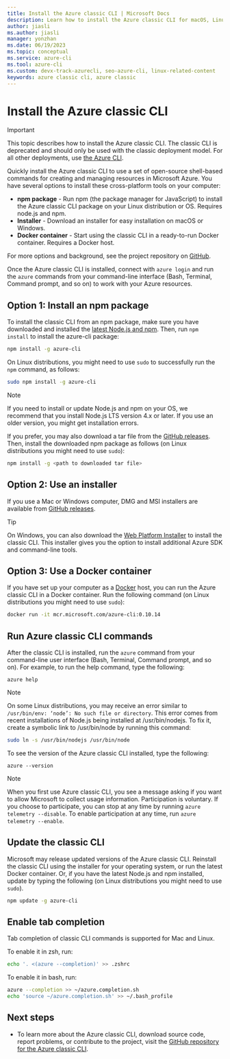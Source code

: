 ```yaml
---
title: Install the Azure classic CLI | Microsoft Docs
description: Learn how to install the Azure classic CLI for macOS, Linux, and Windows to use open-source shell-based commands for managing Microsoft Azure services.
author: jiasli
ms.author: jiasli
manager: yonzhan
ms.date: 06/19/2023
ms.topic: conceptual
ms.service: azure-cli
ms.tool: azure-cli 
ms.custom: devx-track-azurecli, seo-azure-cli, linux-related-content
keywords: azure classic cli, azure classic
---
```

# Install the Azure classic CLI

> [!IMPORTANT]
> This topic describes how to install the Azure classic CLI. The classic CLI is deprecated and should only be used with the classic deployment model.
> For all other deployments, use [the Azure CLI](/cli/azure).

Quickly install the Azure classic CLI to use a set of open-source shell-based commands for creating and managing resources in Microsoft Azure. You have several options to install these cross-platform tools on your computer:

* **npm package** - Run npm (the package manager for JavaScript) to install the Azure classic CLI package on your Linux distribution or OS. Requires node.js and npm.
* **Installer** - Download an installer for easy installation on macOS or Windows.
* **Docker container** - Start using the classic CLI in a ready-to-run Docker container. Requires a Docker host.

For more options and background, see the project repository on [GitHub](https://github.com/azure/azure-xplat-cli).

Once the Azure classic CLI is installed, connect with `azure login` and run the `azure` commands from your command-line interface (Bash, Terminal, Command prompt, and so on) to work with your Azure resources.

## Option 1: Install an npm package

To install the classic CLI from an npm package, make sure you have downloaded and installed the [latest Node.js and npm](https://nodejs.org/en/download/package-manager/). Then, run `npm install` to install the azure-cli package:

```bash
npm install -g azure-cli
```

On Linux distributions, you might need to use `sudo` to successfully run the `npm` command, as follows:

```bash
sudo npm install -g azure-cli
```

> [!NOTE]
> If you need to install or update Node.js and npm on your OS, we recommend that you install Node.js LTS version 4.x or later. If you use an older version, you might get installation errors.

If you prefer, you may also download a tar file from the [GitHub releases](https://github.com/Azure/azure-xplat-cli/releases). Then, install the downloaded npm package as follows (on Linux distributions you might need to use `sudo`):

```bash
npm install -g <path to downloaded tar file>
```

## Option 2: Use an installer

If you use a Mac or Windows computer, DMG and MSI installers are available from [GitHub releases](https://github.com/Azure/azure-xplat-cli/releases).

> [!TIP]
> On Windows, you can also download the [Web Platform Installer](https://go.microsoft.com/?linkid=9828653) to install the classic CLI. This installer gives you the option to install additional Azure SDK and command-line tools.

## Option 3: Use a Docker container

If you have set up your computer as a [Docker](https://docs.docker.com/engine/understanding-docker/) host, you can run the Azure classic CLI in a Docker container. Run the following command (on Linux distributions you might need to use `sudo`):

```bash
docker run -it mcr.microsoft.com/azure-cli:0.10.14
```

## Run Azure classic CLI commands

After the classic CLI is installed, run the `azure` command from your command-line user interface (Bash, Terminal, Command prompt, and so on). For example, to run the help command, type the following:

```azurecli-interactive
azure help
```

> [!NOTE]
> On some Linux distributions, you may receive an error similar to `/usr/bin/env: ‘node’: No such file or directory`. This error comes from recent installations of Node.js being installed at /usr/bin/nodejs. To fix it, create a symbolic link to /usr/bin/node by running this command:

```bash
sudo ln -s /usr/bin/nodejs /usr/bin/node
```

To see the version of the Azure classic CLI installed, type the following:

```azurecli-interactive
azure --version
```

> [!NOTE]
> When you first use Azure classic CLI, you see a message asking if you want to allow Microsoft to collect usage information. Participation is voluntary. If you choose to participate, you can stop at any time by running `azure telemetry --disable`. To enable participation at any time, run `azure telemetry --enable`.

## Update the classic CLI

Microsoft may release updated versions of the Azure classic CLI. Reinstall the classic CLI using the installer for your operating system, or run the latest Docker container. Or, if you have the latest Node.js and npm installed, update by typing the following (on Linux distributions you might need to use `sudo`).

```bash
npm update -g azure-cli
```

## Enable tab completion

Tab completion of classic CLI commands is supported for Mac and Linux.

To enable it in zsh, run:

```bash
echo '. <(azure --completion)' >> .zshrc
```

To enable it in bash, run:

```bash
azure --completion >> ~/azure.completion.sh
echo 'source ~/azure.completion.sh' >> ~/.bash_profile
```

## Next steps

* To learn more about the Azure classic CLI, download source code, report problems, or contribute to the project, visit the [GitHub repository for the Azure classic CLI](https://github.com/azure/azure-xplat-cli).
